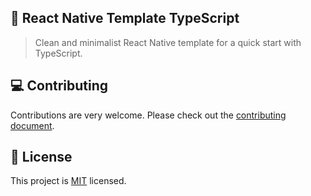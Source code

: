 ## :space_invader: React Native Template TypeScript

> Clean and minimalist React Native template for a quick start with TypeScript.

## :computer: Contributing

Contributions are very welcome. Please check out the [contributing document](CONTRIBUTING.md).

## :bookmark: License

This project is [MIT](LICENSE) licensed.

